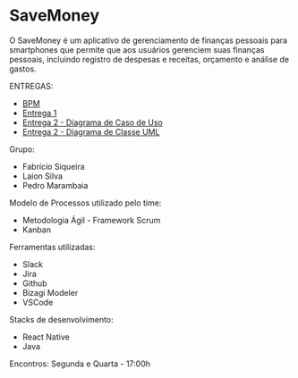 # SaveMoney

O SaveMoney é um aplicativo de gerenciamento de finanças pessoais para smartphones que permite que aos usuários gerenciem suas finanças pessoais, incluindo registro de despesas e receitas, orçamento e análise de gastos.

ENTREGAS:

- [BPM](https://github.com/pedroMarambaia/Projeto-Engenharia-de-Software-II/blob/main/financeiro.bpm)
- [Entrega 1](https://github.com/pedroMarambaia/Projeto-Engenharia-de-Software-II/blob/main/User%20stories.pdf)
- [Entrega 2 - Diagrama de Caso de Uso](https://github.com/pedroMarambaia/Projeto-Engenharia-de-Software-II/blob/main/Diagrama%20de%20caso%20de%20uso.pdf)
- [Entrega 2 - Diagrama de Classe UML](https://github.com/pedroMarambaia/Projeto-Engenharia-de-Software-II/blob/main/Classe%20UML.pdf)

Grupo: 
- Fabrício Siqueira
- Laion Silva
- Pedro Marambaia

Modelo de Processos utilizado pelo time:
- Metodologia Ágil - Framework Scrum
- Kanban

Ferramentas utilizadas:

- Slack
- Jira
- Github
- Bizagi Modeler
- VSCode

Stacks de desenvolvimento:
- React Native 
- Java

Encontros:
Segunda e Quarta - 17:00h 

